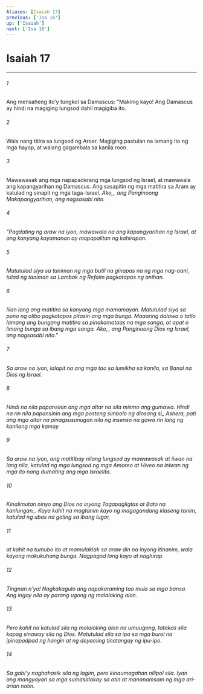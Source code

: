 ```yaml
---
Aliases: [Isaiah 17]
previous: ['Isa 16']
up: ['Isaiah']
next: ['Isa 18']
---
```

# Isaiah 17

***






















###### 1 










Ang mensaheng itoʼy tungkol sa Damascus: "Makinig kayo! Ang Damascus ay hindi na magiging lungsod dahil magigiba ito. 





















###### 2 










Wala nang titira sa lungsod ng Aroer. Magiging pastulan na lamang ito ng mga hayop, at walang gagambala sa kanila roon. 





















###### 3 










Mawawasak ang mga napapaderang mga lungsod ng Israel, at mawawala ang kapangyarihan ng Damascus. Ang sasapitin ng mga matitira sa Aram ay katulad ng sinapit ng mga taga-Israel. <i class="trans-change">Ako,_ ang Panginoong Makapangyarihan, ang nagsasabi nito. 





















###### 4 










"Pagdating ng araw na iyon, mawawala na ang kapangyarihan ng Israel, at ang kanyang kayamanan ay mapapalitan ng kahirapan. 





















###### 5 










Matutulad siya sa taniman ng mga butil na ginapas na ng mga nag-aani, tulad ng taniman sa Lambak ng Refaim pagkatapos ng anihan. 





















###### 6 










Iilan lang ang matitira sa kanyang mga mamamayan. Matutulad siya sa puno ng olibo pagkatapos pitasin ang mga bunga. Maaaring dalawa o tatlo lamang ang bungang matitira sa pinakamataas na mga sanga, at apat o limang bunga sa ibang mga sanga. <i class="trans-change">Ako,_ ang Panginoong Dios ng Israel, ang nagsasabi nito." 





















###### 7 










Sa araw na iyon, lalapit na ang mga tao sa lumikha sa kanila, sa Banal na Dios ng Israel. 





















###### 8 










Hindi na nila papansinin ang mga altar na sila mismo ang gumawa. Hindi na rin nila papansinin ang mga posteng <i class="trans-change">simbolo ng diosang si_ Ashera, pati ang mga altar na pinagsusunugan nila ng insenso na gawa rin lang ng kanilang mga kamay. 





















###### 9 










Sa araw na iyon, ang matitibay nilang lungsod ay mawawasak at iiwan na lang nila, katulad ng mga lungsod ng mga Amoreo at Hiveo na iniwan ng mga ito nang dumating ang mga Israelita. 





















###### 10 










Kinalimutan ninyo ang Dios na inyong Tagapagligtas at Bato <i class="trans-change">na kanlungan_. Kaya kahit na magtanim kayo ng magagandang klaseng tanim, katulad ng ubas na galing sa ibang lugar, 





















###### 11 










at kahit na tumubo ito at mamulaklak sa araw din na inyong itinanim, wala kayong makukuhang bunga. Nagpagod lang kayo at naghirap. 





















###### 12 










Tingnan nʼyo! Nagkakagulo ang napakaraming tao mula sa mga bansa. Ang ingay nila ay parang ugong ng malalaking alon. 





















###### 13 










Pero kahit na katulad sila ng malalaking alon na umuugong, tatakas sila kapag sinaway sila ng Dios. Matutulad sila sa ipa sa mga burol na ipinapadpad ng hangin at ng dayaming tinatangay ng ipu-ipo. 





















###### 14 










Sa gabiʼy naghahasik sila ng lagim, pero kinaumagahan nilipol sila. Iyan ang mangyayari sa mga sumasalakay sa atin at mananamsam ng mga ari-arian natin.
